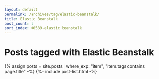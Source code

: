 ```yaml
---
layout: default
permalink: /archives/tag/elastic-beanstalk/
title: Elastic Beanstalk
post_count: 1
sort_index: 00589-elastic beanstalk
---
```

<h1 class="page-heading">Posts tagged with Elastic Beanstalk</h1>
{% assign posts = site.posts | where_exp: "item", "item.tags contains page.title" -%}
{%- include post-list.html -%}
